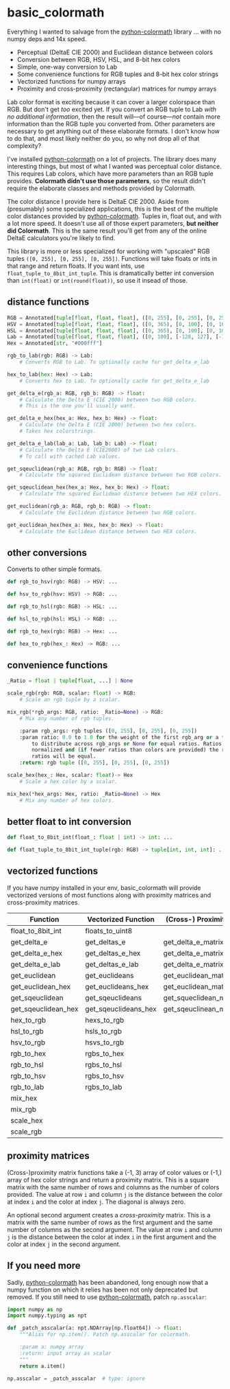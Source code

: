 # basic_colormath

Everything I wanted to salvage from the [python-colormath](https://github.com/gtaylor/python-colormath/tree/master) library ... with no numpy deps and 14x speed.

* Perceptual (DeltaE CIE 2000) and Euclidean distance between colors
* Conversion between RGB, HSV, HSL, and 8-bit hex colors
* Simple, one-way conversion to Lab
* Some convenience functions for RGB tuples and 8-bit hex color strings
* Vectorized functions for numpy arrays
* Proximity and cross-proximity (rectangular) matrices for numpy arrays

Lab color format is exciting because it can cover a larger colorspace than RGB. But don't get *too* excited yet. If you convert an RGB tuple to Lab *with no additional information*, then the result will—of course—*not* contain more information than the RGB tuple you converted from. Other parameters are necessary to get anything out of these elaborate formats. I don't know how to do that, and most likely neither do you, so why not drop all of that complexity?

I've installed [python-colormath](https://github.com/gtaylor/python-colormath/tree/master) on a lot of projects. The library does many interesting things, but most of what I wanted was perceptual color distance. This requires Lab colors, which have more parameters than an RGB tuple provides. **Colormath didn't use those parameters**, so the result didn't require the elaborate classes and methods provided by Colormath.

The color distance I provide here is DeltaE CIE 2000. Aside from (presumably) some specialized applications, this is the best of the multiple color distances provided by [python-colormath](https://github.com/gtaylor/python-colormath/tree/master). Tuples in, float out, and with a lot more speed. It doesn't use all of those expert parameters, **but neither did Colormath**. This is the same result you'll get from any of the online DeltaE calculators you're likely to find.

This library is more or less specialized for working with "upscaled" RGB tuples `([0, 255], [0, 255], [0, 255])`. Functions will take floats or ints in that range and return floats. If you want ints, use `float_tuple_to_8bit_int_tuple`. This is dramatically better int conversion than `int(float)` or `int(round(float))`, so use it insead of those.

## distance functions

```python
RGB = Annotated[tuple[float, float, float], ([0, 255], [0, 255], [0, 255])]
HSV = Annotated[tuple[float, float, float], ([0, 365), [0, 100], [0, 100])]
HSL = Annotated[tuple[float, float, float], ([0, 365), [0, 100], [0, 100])]
Lab = Annotated[tuple[float, float, float], ([0, 100], [-128, 127], [-128, 127])]
Hex = Annotated[str, "#000fff"]

rgb_to_lab(rgb: RGB) -> Lab:
    # Converts RGB to Lab. To optionally cache for get_delta_e_lab

hex_to_lab(hex: Hex) -> Lab:
    # Converts hex to Lab. To optionally cache for get_delta_e_lab

get_delta_e(rgb_a: RGB, rgb_b: RGB) -> float:
    # Calculate the Delta E (CIE 2000) between two RGB colors.
    # This is the one you'll usually want.

get_delta_e_hex(hex_a: Hex, hex_b: Hex) -> float:
    # Calculate the Delta E (CIE 2000) between two hex colors.
    # Takes hex colorstrings.

get_delta_e_lab(lab_a: Lab, lab_b: Lab) -> float:
    # Calculate the Delta E (CIE2000) of two Lab colors.
    # To call with cached Lab values.

get_sqeuclidean(rgb_a: RGB, rgb_b: RGB) -> float:
    # Calculate the squared Euclidean distance between two RGB colors.

get_sqeuclidean_hex(hex_a: Hex, hex_b: Hex) -> float:
    # Calculate the squared Euclidean distance between two HEX colors.

get_euclidean(rgb_a: RGB, rgb_b: RGB) -> float:
    # Calculate the Euclidean distance between two RGB colors.

get_euclidean_hex(hex_a: Hex, hex_b: Hex) -> float:
    # Calculate the Euclidean distance between two HEX colors.
```

## other conversions

Converts to other simple formats.

```python
def rgb_to_hsv(rgb: RGB) -> HSV: ...

def hsv_to_rgb(hsv: HSV) -> RGB: ...

def rgb_to_hsl(rgb: RGB) -> HSL: ...

def hsl_to_rgb(hsl: HSL) -> RGB: ...

def rgb_to_hex(rgb: RGB) -> Hex: ...

def hex_to_rgb(hex_: Hex) -> RGB: ...
```

## convenience functions

```python
_Ratio = float | tuple[float, ...] | None

scale_rgb(rgb: RGB, scalar: float) -> RGB:
    # Scale an rgb tuple by a scalar.

mix_rgb(*rgb_args: RGB, ratio: _Ratio=None) -> RGB:
    # Mix any number of rgb tuples.

    :param rgb_args: rgb tuples ([0, 255], [0, 255], [0, 255])
    :param ratio: 0.0 to 1.0 for the weight of the first rgb_arg or a tuple of floats
        to distribute across rgb_args or None for equal ratios. Ratios will be
        normalized and (if fewer ratios than colors are provided) the remaining
        ratios will be equal.
    :return: rgb tuple ([0, 255], [0, 255], [0, 255])

scale_hex(hex_: Hex, scalar: float)-> Hex
    # Scale a hex color by a scalar.

mix_hex(*hex_args: Hex, ratio: _Ratio=None) -> Hex
    # Mix any number of hex colors.
```

## better float to int conversion

```python
def float_to_8bit_int(float_: float | int) -> int: ...

def float_tuple_to_8bit_int_tuple(rgb: RGB) -> tuple[int, int, int]: ...
```

## vectorized functions

If you have numpy installed in your env, basic_colormath will provide vectorized versions of most functions along with proximity matrices and cross-proximity matrices.

| Function                      | Vectorized Function           | (Cross-) Proximity Matrix  |
| ----------------------------- | ----------------------------- | -------------------------- |
| float_to_8bit_int             | floats_to_uint8               |                            |
| get_delta_e                   | get_deltas_e                  | get_delta_e_matrix         |
| get_delta_e_hex               | get_deltas_e_hex              | get_delta_e_matrix_hex     |
| get_delta_e_lab               | get_deltas_e_lab              | get_delta_e_matrix_lab     |
| get_euclidean                 | get_euclideans                | get_euclidean_matrix       |
| get_euclidean_hex             | get_euclideans_hex            | get_euclidean_matrix_hex   |
| get_sqeuclidean               | get_sqeuclideans              | get_squeclidean_matrix     |
| get_sqeuclidean_hex           | get_sqeuclideans_hex          | get_sqeuclinean_matrix_hex |
| hex_to_rgb                    | hexs_to_rgb                   |                            |
| hsl_to_rgb                    | hsls_to_rgb                   |                            |
| hsv_to_rgb                    | hsvs_to_rgb                   |                            |
| rgb_to_hex                    | rgbs_to_hex                   |                            |
| rgb_to_hsl                    | rgbs_to_hsl                   |                            |
| rgb_to_hsv                    | rgbs_to_hsv                   |                            |
| rgb_to_lab                    | rgbs_to_lab                   |                            |
| mix_hex                       |                               |                            |
| mix_rgb                       |                               |                            |
| scale_hex                     |                               |                            |
| scale_rgb                     |                               |                            |

## proximity matrices

(Cross-)proximity matrix functions take a (-1, 3) array of color values or (-1,) array of hex color strings and return a proximity matrix. This is a square matrix with the same number of rows and columns as the number of colors provided. The value at row `i` and column `j` is the distance between the color at index `i` and the color at index `j`. The diagonal is always zero.

An optional second argument creates a *cross-proximity* matrix. This is a matrix with the same number of rows as the first argument and the same number of columns as the second argument. The value at row `i` and column `j` is the distance between the color at index `i` in the first argument and the color at index `j` in the second argument.

## If you need more

Sadly, [python-colormath](https://github.com/gtaylor/python-colormath/tree/master) has been abandoned, long enough now that a numpy function on which it relies has been not only deprecated but removed. If you still need to use [python-colormath](https://github.com/gtaylor/python-colormath/tree/master), patch `np.asscalar`:

```python
import numpy as np
import numpy.typing as npt

def _patch_asscalar(a: npt.NDArray[np.float64]) -> float:
    """Alias for np.item(). Patch np.asscalar for colormath.

    :param a: numpy array
    :return: input array as scalar
    """
    return a.item()

np.asscalar = _patch_asscalar  # type: ignore
```
